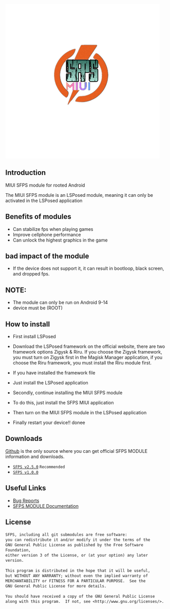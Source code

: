 ![logo](docs/images/logo.png)


## Introduction
MIUI SFPS module for rooted Android 

The MIUI SFPS module is an LSPosed module, meaning it can only be activated in the LSPosed application

## Benefits of modules
- Can stabilize fps when playing games
- Improve cellphone performance
- Can unlock the highest graphics in the game
  
## bad impact of the module
- If the device does not support it, it can result in bootloop, black screen, and dropped fps.

## NOTE: 
 - The module can only be run on Android 9-14
 - device must be (ROOT)
   
 ## How to install
 - First install LSPosed
 - Download the LSPosed framework on the official website, there are two framework options Zigysk & Riru. If you choose the Zigysk framework, you must turn on Zigysk first in the Magisk Manager application, if you choose the Riru framework, you must install the Riru module first.
 - If you have installed the framework file
 - Just install the LSPosed application

 - Secondly, continue installing the MIUI SFPS module
 - To do this, just install the SFPS MIUI application
 - Then turn on the MIUI SFPS module in the LSPosed application
 - Finally restart your device!! donee

## Downloads
[Github](https://github.com/axxescript/SFPS-MIUI-Module-LSPosed) is the only source where you can get official SFPS MODULE information and downloads.

- [`SFPS v2.5.0`](https://github.com/axxescript/SFPS-MIUI-Module-LSPosed/releases/tag/v2.5.0) `Recommended`
- [`SFPS v1.0.0`](https://github.com/axxescript/SFPS-MIUI-Module-LSPosed/releases/tag/v1.0.0)

## Useful Links

- [Bug Reports](https://github.com/axxescript/SFPS-MIUI-Module-LSPosed/issues/1)
- [SFPS MODULE Documentation](https://github.com/axxescript/SFPS-MIUI-Module-LSPosed/)

## License

    SFPS, including all git submodules are free software:
    you can redistribute it and/or modify it under the terms of the
    GNU General Public License as published by the Free Software Foundation,
    either version 3 of the License, or (at your option) any later version.

    This program is distributed in the hope that it will be useful,
    but WITHOUT ANY WARRANTY; without even the implied warranty of
    MERCHANTABILITY or FITNESS FOR A PARTICULAR PURPOSE.  See the
    GNU General Public License for more details.

    You should have received a copy of the GNU General Public License
    along with this program.  If not, see <http://www.gnu.org/licenses/>.
    
